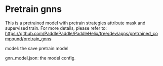 # Pretrain gnns
This is a pretrained model with pretrain strategies attribute mask and supervised train.
For more details, please refer to:
https://github.com/PaddlePaddle/PaddleHelix/tree/dev/apps/pretrained_compound/pretrain_gnns

model: the save pretrain model

gnn_model.json: the model config.